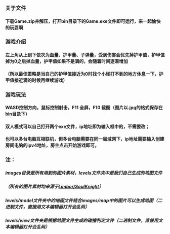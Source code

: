 ### 关于文件
#### 下载Game.zip并解压，打开bin目录下的Game.exe文件即可运行，来一起愉快的玩耍啊

### 游戏介绍
#### 左上角从上到下依次为血量、护甲量、子弹量，受到伤害会优先掉护甲值，护甲值掉为0之后掉血量，护甲值如果不是满的，会随着时间逐渐增加
#### （所以最佳策略是当自己的护甲值接近为0时找个小怪打不到的地方休息一下，护甲值接近满的时候再继续游戏）

### 游戏玩法
#### WASD控制方向，鼠标控制射击，F11 全屏，F10 截图（图片以.jpg的格式保存在bin目录下）
#### 双人模式可以自己打开两个exe文件，ip地址即为输入框中的，不需要改；
#### 也可以多台电脑互相联机，但多台电脑需要在同一局域网下，ip地址需要输入创建房间电脑的ipv4地址，房主点击开始游戏即可。

### 注：
##### images目录是所有用到的图片素材，levels文件夹中是我们自己生成的地图文件
##### （所有的图片素材均来源于[Limbor/SoulKnight](https://github.com/Limbor/SoulKnight/tree/master/Resource)）
##### levels/model文件夹中的地图文件结合images/map中的图片可以生成地图（二进制文件，直接用文本编辑器打开会乱码）
##### levels/view文件夹是根据地图文件生成的碰撞判定文件（二进制文件，直接用文本编辑器打开会乱码）
